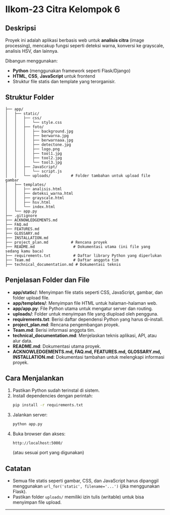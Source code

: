 # Ilkom-23 Citra Kelompok 6

## Deskripsi
Proyek ini adalah aplikasi berbasis web untuk **analisis citra** (image processing), mencakup fungsi seperti deteksi warna, konversi ke grayscale, analisis HSV, dan lainnya.

Dibangun menggunakan:
- **Python** (menggunakan framework seperti Flask/Django)
- **HTML**, **CSS**, **JavaScript** untuk frontend
- Struktur file statis dan template yang terorganisir.

## Struktur Folder
```
├── app/
│   ├── static/
│   │   ├── css/
│   │   │   └── style.css
│   │   ├── foto/
│   │   │   ├── background.jpg
│   │   │   ├── berwarna.jpg
│   │   │   ├── berwarnaaa.jpg
│   │   │   ├── detectone.jpg
│   │   │   ├── logo.png
│   │   │   ├── tool1.jpg
│   │   │   ├── tool2.jpg
│   │   │   └── tool3.jpg
│   │   ├── JavaScript/
│   │   │   └── script.js
│   │   └── uploads/         # Folder tambahan untuk upload file gambar
│   ├── templates/
│   │   ├── analisis.html
│   │   ├── deteksi_warna.html
│   │   ├── grayscale.html
│   │   ├── hsv.html
│   │   └── index.html
│   └── app.py
├── .gitignore
├── ACKNOWLEDGEMENTS.md
├── FAQ.md
├── FEATURES.md
├── GLOSSARY.md
├── INSTALLATION.md
├── project_plan.md          # Rencana proyek
├── README.md                 # Dokumentasi utama (ini file yang sedang kamu baca)
├── requirements.txt          # Daftar library Python yang diperlukan
├── Team.md                   # Daftar anggota tim
├── technical_documentation.md # Dokumentasi teknis
```

## Penjelasan Folder dan File
- **app/static/**: Menyimpan file statis seperti CSS, JavaScript, gambar, dan folder upload file.
- **app/templates/**: Menyimpan file HTML untuk halaman-halaman web.
- **app/app.py**: File Python utama untuk mengatur server dan routing.
- **uploads/**: Folder untuk menyimpan file yang diupload oleh pengguna.
- **requirements.txt**: Berisi daftar dependensi Python yang harus di-install.
- **project_plan.md**: Rencana pengembangan proyek.
- **Team.md**: Berisi informasi anggota tim.
- **technical_documentation.md**: Menjelaskan teknis aplikasi, API, atau alur data.
- **README.md**: Dokumentasi utama proyek.
- **ACKNOWLEDGEMENTS.md, FAQ.md, FEATURES.md, GLOSSARY.md, INSTALLATION.md**: Dokumentasi tambahan untuk melengkapi informasi proyek.

## Cara Menjalankan
1. Pastikan Python sudah terinstal di sistem.
2. Install dependencies dengan perintah:
    ```bash
    pip install -r requirements.txt
    ```
3. Jalankan server:
    ```bash
    python app.py
    ```
4. Buka browser dan akses:
    ```
    http://localhost:5000/
    ```
   (atau sesuai port yang digunakan)

## Catatan
- Semua file statis seperti gambar, CSS, dan JavaScript harus dipanggil menggunakan `url_for('static', filename='...')` (jika menggunakan Flask).
- Pastikan folder `uploads/` memiliki izin tulis (writable) untuk bisa menyimpan file upload.

---

